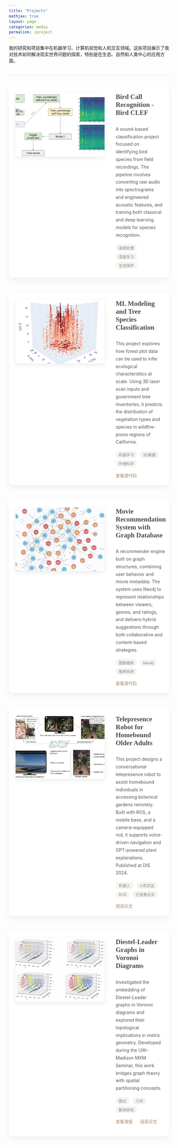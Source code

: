 ```yaml
---
title: "Projects"
mathjax: true
layout: page
categories: media
permalink: /project
---
```


<div class="page-intro">
  <p>我的研究和项目集中在机器学习、计算机视觉和人机交互领域。这些项目展示了我对技术如何解决现实世界问题的探索，特别是在生态、自然和人类中心的应用方面。</p>
</div>

<style>
.page-intro {
  margin-bottom: 2.5em;
  padding-bottom: 1.5em;
  border-bottom: 1px solid rgba(169, 132, 103, 0.2);
}

.project-row {
  display: flex;
  flex-direction: row;
  align-items: flex-start;
  gap: 2.5em;
  margin-bottom: 3.5em;
  padding: 1.5em;
  border-radius: 12px;
  box-shadow: 0 8px 20px rgba(0,0,0,0.06);
  background-color: #fff;
  transition: transform 0.4s ease, box-shadow 0.4s ease;
}

.project-row:hover {
  transform: translateY(-5px);
  box-shadow: 0 12px 25px rgba(0,0,0,0.1);
}

.project-image {
  flex: 0 0 280px;
  max-width: 280px;
  height: 200px;
  border-radius: 8px;
  object-fit: cover;
  box-shadow: 0 5px 15px rgba(0,0,0,0.08);
  transition: transform 0.5s ease;
}

.project-row:hover .project-image {
  transform: scale(1.03);
}

.project-content {
  flex: 1;
  display: flex;
  flex-direction: column;
}

.project-title {
  font-family: "Playfair Display", Georgia, serif;
  font-size: 1.5em;
  font-weight: 600;
  margin-bottom: 0.6em;
  color: #4A4A4A;
}

.project-description {
  line-height: 1.7;
  margin-bottom: 1.2em;
  color: #555;
  flex-grow: 1;
}

.project-links {
  margin-top: 0.8em;
}

.project-links a {
  font-size: 0.95em;
  margin-right: 1.5em;
  text-decoration: none;
  color: #A98467;
  padding: 0.3em 0;
  position: relative;
  font-weight: 500;
  transition: color 0.3s ease;
}

.project-links a::after {
  content: "";
  position: absolute;
  bottom: 0;
  left: 0;
  width: 0;
  height: 2px;
  background-color: #A98467;
  transition: width 0.3s ease;
}

.project-links a:hover {
  color: #7D8C85;
  text-decoration: none;
}

.project-links a:hover::after {
  width: 100%;
}

.project-tag {
  display: inline-block;
  background-color: rgba(169, 132, 103, 0.1);
  color: #7D8C85;
  padding: 0.2em 0.8em;
  border-radius: 20px;
  font-size: 0.85em;
  margin-right: 0.5em;
  margin-bottom: 0.5em;
}

@media (max-width: 768px) {
  .project-row {
    flex-direction: column;
    padding: 1em;
  }
  
  .project-image {
    flex: 0 0 auto;
    max-width: 100%;
    margin-bottom: 1.2em;
  }
}
</style>

<div class="project-row">
  <img src="/assets/bird-preview.png" alt="Bird project" class="project-image">
  <div class="project-content">
    <div class="project-title">Bird Call Recognition - Bird CLEF</div>
    <p class="project-description">A sound-based classification project focused on identifying bird species from field recordings. The pipeline involves converting raw audio into spectrograms and engineered acoustic features, and training both classical and deep learning models for species recognition.</p>
    <div class="project-tags">
      <span class="project-tag">音频处理</span>
      <span class="project-tag">深度学习</span>
      <span class="project-tag">生态保护</span>
    </div>
  </div>
</div>

<div class="project-row">
  <img src="/assets/fire-preview.jpg.png" alt="Tree Species Classification" class="project-image">
  <div class="project-content">
    <div class="project-title">ML Modeling and Tree Species Classification</div>
    <p class="project-description">This project explores how forest plot data can be used to infer ecological characteristics at scale. Using 3D laser scan inputs and government tree inventories, it predicts the distribution of vegetation types and species in wildfire-prone regions of California.</p>
    <div class="project-tags">
      <span class="project-tag">机器学习</span>
      <span class="project-tag">3D数据</span>
      <span class="project-tag">环境科学</span>
    </div>
    <div class="project-links">
      <a href="https://github.com/Shwyu/Fire-Ready-Forests-Data-Challenge" target="_blank">查看源代码</a>
    </div>
  </div>
</div>

<div class="project-row">
  <img src="/assets/movie-preview.jpg.png" alt="Movie Recommendation" class="project-image">
  <div class="project-content">
    <div class="project-title">Movie Recommendation System with Graph Database</div>
    <p class="project-description">A recommender engine built on graph structures, combining user behavior and movie metadata. The system uses Neo4j to represent relationships between viewers, genres, and ratings, and delivers hybrid suggestions through both collaborative and content-based strategies.</p>
    <div class="project-tags">
      <span class="project-tag">图数据库</span>
      <span class="project-tag">Neo4j</span>
      <span class="project-tag">推荐系统</span>
    </div>
    <div class="project-links">
      <a href="https://github.com/Valier-Juri/DSC202-movie-recommendation-database" target="_blank">查看源代码</a>
    </div>
  </div>
</div>

<div class="project-row">
  <img src="/assets/telerobot2elderly.jpg" alt="Telepresence robot project" class="project-image">
  <div class="project-content">
    <div class="project-title">Telepresence Robot for Homebound Older Adults</div>
    <p class="project-description">This project designs a conversational telepresence robot to assist homebound individuals in accessing botanical gardens remotely. Built with ROS, a mobile base, and a camera-equipped rod, it supports voice-driven navigation and GPT-powered plant explanations. Published at DIS 2024.</p>
    <div class="project-tags">
      <span class="project-tag">机器人</span>
      <span class="project-tag">人机交互</span>
      <span class="project-tag">ROS</span>
      <span class="project-tag">已发表论文</span>
    </div>
    <div class="project-links">
      <a href="https://dl.acm.org/doi/pdf/10.1145/3643834.3660710" target="_blank">阅读论文</a>
    </div>
  </div>
</div>

<div class="project-row">
  <img src="/assets/6.jpg.png" alt="Voronoi diagram with Diestel-Leader graph" class="project-image">
  <div class="project-content">
    <div class="project-title">Diestel-Leader Graphs in Voronoi Diagrams</div>
    <p class="project-description">Investigated the embedding of Diestel-Leader graphs in Voronoi diagrams and explored their topological implications in metric geometry. Developed during the UW–Madison MXM Seminar, this work bridges graph theory with spatial partitioning concepts.</p>
    <div class="project-tags">
      <span class="project-tag">图论</span>
      <span class="project-tag">几何</span>
      <span class="project-tag">数学研究</span>
    </div>
    <div class="project-links">
      <a href="/assets/MXM_Diestel_Leader_Voronoi.pdf" target="_blank">查看海报</a>
      <a href="/assets/MXM_Paper_Diestel_Leader.pdf" target="_blank">阅读论文</a>
    </div>
  </div>
</div>
